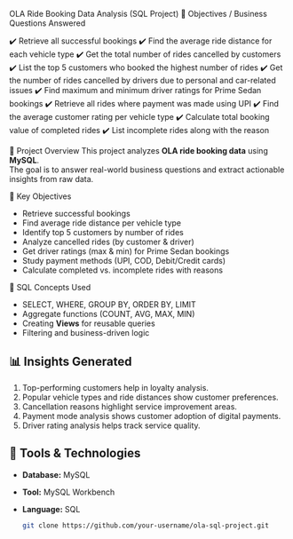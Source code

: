  OLA Ride Booking Data Analysis (SQL Project)
 🎯 Objectives / Business Questions Answered

✔️ Retrieve all successful bookings
✔️ Find the average ride distance for each vehicle type
✔️ Get the total number of rides cancelled by customers
✔️ List the top 5 customers who booked the highest number of rides
✔️ Get the number of rides cancelled by drivers due to personal and car-related issues
✔️ Find maximum and minimum driver ratings for Prime Sedan bookings
✔️ Retrieve all rides where payment was made using UPI
✔️ Find the average customer rating per vehicle type
✔️ Calculate total booking value of completed rides
✔️ List incomplete rides along with the reason

📌 Project Overview
This project analyzes **OLA ride booking data** using **MySQL**.  
The goal is to answer real-world business questions and extract actionable insights from raw data.

🔹 Key Objectives
- Retrieve successful bookings
- Find average ride distance per vehicle type
- Identify top 5 customers by number of rides
- Analyze cancelled rides (by customer & driver)
- Get driver ratings (max & min) for Prime Sedan bookings
- Study payment methods (UPI, COD, Debit/Credit cards)
- Calculate completed vs. incomplete rides with reasons

 🔹 SQL Concepts Used
- SELECT, WHERE, GROUP BY, ORDER BY, LIMIT
- Aggregate functions (COUNT, AVG, MAX, MIN)
- Creating **Views** for reusable queries
- Filtering and business-driven logic

## 📊 Insights Generated
1. Top-performing customers help in loyalty analysis.  
2. Popular vehicle types and ride distances show customer preferences.  
3. Cancellation reasons highlight service improvement areas.  
4. Payment mode analysis shows customer adoption of digital payments.  
5. Driver rating analysis helps track service quality.  

## 🔧 Tools & Technologies
- **Database:** MySQL  
- **Tool:** MySQL Workbench  
- **Language:** SQL  

   ```bash
   git clone https://github.com/your-username/ola-sql-project.git
